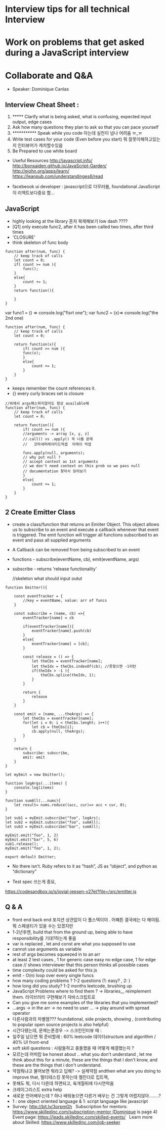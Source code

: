 # Interview tips for all technical Interview
# Work on problems that get asked during a JavaScript interview
# Collaborate and Q&A
- Speaker: Dominique Canlas

## Interview Cheat Sheet :
1. ***** Clarify what is being asked, what is confusing, expected input output, edge cases
2. Ask how many questions they plan to ask so that you can pace yourself
3. *********** Speak while you code 아는데 실천이 넘나 어려움 ㅠ_ㅠ 
4. Write test cases for your code (Even before you start)  뭐 잘못이해하고있는지 인터뷰어가 캐치할수있음
5. Be Prepared to use white board

- Useful Resources
http://javascript.info/
http://bonsaiden.github.io/JavaScript-Garden/
http://ejohn.org/apps/learn/
https://leanpub.com/understandinges6/read

- facebeook ui developer : javascript으로 다무러봄, foundational JavaScript이 리엑트보다중요 함... 


## JavaScript
- highly looking at the library 혼자 복제해보기 low dash ????
- [Q1] only execute func2, after it has been called two times, after third times
- 'CLOSURE'
- think skeleton of func body
```
function after(num, func) {
    // keep track of calls
    let count = 0;
    if( count >= num ){
        func();
    }
    else{
        count += 1;
    }
    return function(){

    }
}
```
var func1 = () => console.log("fisrt one");
var func2 = (x)=> console.log("the 2nd one)


```
function after(num, func) {
    // keep track of calls
    let count = 0;
    
    return function(x){
        if( count >= num ){
        func(x);
        }
        else{
            count += 1;
        }
    }
}
```
- keeps remember the count references it.
- {} every curly braces set is closure

```
//위에서 args패스하지않아도 항상 available해
function after(num, func) {
    // keep track of calls
    let count = 0;
    
    return function(){
        if( count >= num ){
        //arguments -> array [x, y, z]
        //.call() vs .apply() 꼭 나올 문제
        //   코마세퍼레이티드억셉  어레이 억셉
        
        func.apply(null, arguments);
        // why put null ? 
        // accept context as 1st arguments
        // we don't need context on this prob so we pass null
        // documentation 찾아서 읽어보기
        }
        else{
            count += 1;
        }
    }
}
```

## 2 Create Emitter Class
- create a class/function that returns an Emiiter Object. This object allows us to subscribe to an event and execute a callback whenever that event is triggered. The emit function will trigger all functions subscribed to an event and pass all supplied arguments

- A Callback can be removed from being subscribed to an event

- functions - subscribe(eventName, cb), emit(eventName, args)
- subscribe - returns 'release functionality'


    //skeleton what should input outut
```
function Emitter(){

    const eventTracker = {
        //key = eventName, value: arr of funcs
    }

    const subscribe = (name, cb) =>{
        eventTracker[name] = cb

        if(eventTracker[name]){
            eventTracker[name].push(cb)
        }
        else{
            eventTracker[name] = [cb];
        }

        const release = () => {
            let theCbs = eventTracker[name];
            let theIdx = theCbs.indexOf(cb); //못찾으면 -1리턴
            if(theIdx > -1 ){
                theCbs.splice(theIdx, 1);
            }
        }

        return {
            release
        }
    }

    const emit = (name, ...theArgs) => {
        let theCbs = eventTracker[name];
        for(let i = 0; i < theCbs.lenght; i++){
            let cb = theCbs[i];
            cb.apply(null, theArgs);
        }
    }

    return {
        subscribe: subscribe,
        emit: emit
    }
}

let myEmit = new Emitter();

function logArgs(...items) {
    console.log(items)
}

function sumAll(...nums){
    let result= nums.reduce((acc, cur)=> acc + cur, 0);
}

let sub1 = myEmit.subscribe("foo", logArs);
let sub2 = myEmit.subscribe("foo", sumAll);
let sub3 = myEmit.subscribe("bar", sumAll);

myEmit.emit("foo", 1, 2)
myEmit.emit("bar", 5, 6)
sub1.release();
myEmit.emit("foo", 1, 2);

export default Emitter;
```

- No there isn’t. Ruby refers to it as “hash”, JS as “object”, and python as “dictionary”

- Test spec 쓰는게 중요, 

https://codesandbox.io/s/jovial-jepsen-v27et?file=/src/emitter.js

## Q & A 
- front end back end 포지션 상관없이 다 풀스텍이야 . 어째튼 결국에는 다 해야됨. 뭐 스페셜티가 있을 수는 있겠지만 
- 1-2년후엔, build that from the ground up, being able to have responsibility를 기대?하는게 좋음
- var is replaced , let and const are what you supposed to use
- cannot use arguments as variable 
- rest of args becomes squeezed in to an arr
- at least 2 test cases , 1 for generic case easy no edge case, 1 for edge case // shows interviewer that this person thinks all possible cases 
- time complexity could be asked for this js 
- emit - O(n) loop over every single funcs
- how many coding problems ? 1-2 questions (1: easy? , 2:  )
- how long did you study? 1-2 months leetcode, brushing up 
- JavaScript Problems where to find them ? -> libraries,,, reimplement them. 라이브러리 구현해보기 자바스크립트로 
- Can you give me some examples of the libraries that you implemented?
- ...args -> in the arr -> no need to user ... -> play around with spread operator
- 다른사람과의 차별졈??? foundational, side projects, showing , (contributing to popular open source projects is also helpful)
- 시간다됐는데, 문제는푼경우 -> 스크린인터뷰 때 : 
- 일주일 남으면 뭐 준비할래 : 60% leetcode 데이터structure and algorithm / 40% UI front-end 
- soft skill questions : 사람들하고 충돌했을 때 어떻게 해결했는지 ?
- 모르는데 어떠캄 be honest about .. what you don't understand , let me think about this for a minute, these are the things that I don't know, and these are the things that i don't understand.  
- 약점뭐냐고 물어보면 뭐라고 답해? -> 실제약점 andthen what are you doing to improve that, 멀티테스킹 못하는데 켈린더로 킵트랙, 
- 못해도 뭐, 다시 다른데 하면되고, 육개월뒤에 다시연락옴
- 크레이그리스트 extra help 
- 새로운 언어배우는데 ? 하나 배워놓으면 다른거 배우는 건 그렇게 어렵지않아........?
- 1 : one object oriented language & 1: script language like javascript
- Survey: http://bit.ly/3orpmGh   Subscription for mentors: https://www.skilledinc.com/subscription-mentor (Dominique is page 4)  Event page: https://leads.skilledinc.com/skilled-events/   Learn more about Skilled: https://www.skilledinc.com/job-seeker